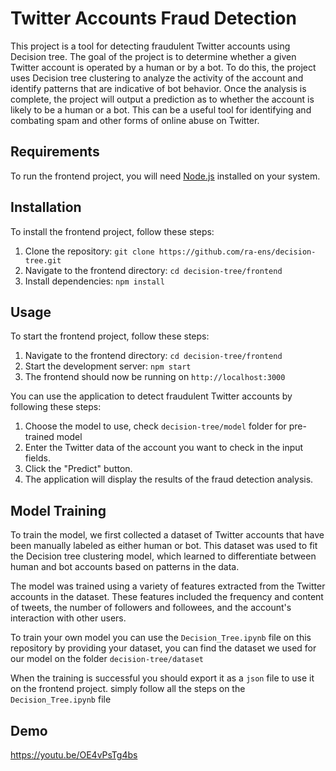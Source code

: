 # Twitter Accounts Fraud Detection
This project is a tool for detecting fraudulent Twitter accounts using Decision tree.
The goal of the project is to determine whether a given Twitter account is operated by a human or by a bot.
To do this, the project uses Decision tree clustering to analyze the activity of the account and identify patterns that are indicative of bot behavior.
Once the analysis is complete, the project will output a prediction as to whether the account is likely to be a human or a bot.
This can be a useful tool for identifying and combating spam and other forms of online abuse on Twitter.

## Requirements
To run the frontend project, you will need [Node.js](https://nodejs.org/en/) installed on your system.

## Installation
To install the frontend project, follow these steps:

1. Clone the repository: `git clone https://github.com/ra-ens/decision-tree.git`
2. Navigate to the frontend directory: `cd decision-tree/frontend`
3. Install dependencies: `npm install`

## Usage
To start the frontend project, follow these steps:

1. Navigate to the frontend directory: `cd decision-tree/frontend`
2. Start the development server: `npm start`
3. The frontend should now be running on `http://localhost:3000`

You can use the application to detect fraudulent Twitter accounts by following these steps:

1. Choose the model to use, check `decision-tree/model` folder for pre-trained model
2. Enter the Twitter data of the account you want to check in the input fields.
3. Click the "Predict" button.
4. The application will display the results of the fraud detection analysis.

## Model Training
To train the model, we first collected a dataset of Twitter accounts that have been manually labeled as either human or bot.
This dataset was used to fit the Decision tree clustering model, which learned to differentiate between human and bot accounts based on patterns in the data.

The model was trained using a variety of features extracted from the Twitter accounts in the dataset.
These features included the frequency and content of tweets, the number of followers and followees, and the account's interaction with other users.

To train your own model you can use the `Decision_Tree.ipynb` file on this repository by providing your dataset,
you can find the dataset we used for our model on the folder `decision-tree/dataset`

When the training is successful you should export it as a `json` file to use it on the frontend project. simply follow all the steps on the `Decision_Tree.ipynb` file

## Demo
https://youtu.be/OE4vPsTg4bs
